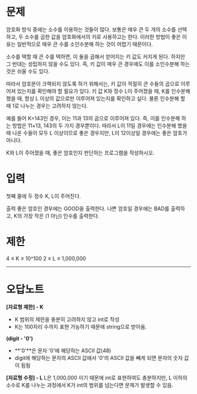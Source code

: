 # 문제
암호화 방식 중에는 소수를 이용하는 것들이 많다. 보통은 매우 큰 두 개의 소수를 선택하고, 두 소수를 곱한 값을 암호화에서의 키로 사용하고는 한다. 이러한 방법이 좋은 이유는 일반적으로 매우 큰 수를 소인수분해 하는 것이 어렵기 때문이다.

소수를 택할 때 큰 수를 택하면, 이 둘을 곱해서 얻어지는 키 값도 커지게 된다. 하지만 그 반대는 성립하지 않을 수도 있다. 즉, 키 값이 매우 큰 경우에도 이를 소인수분해 하는 것은 쉬울 수도 있다.

따라서 암호문이 크랙되지 않도록 하기 위해서는, 키 값이 적절히 큰 수들의 곱으로 이루어져 있는지를 확인해야 할 필요가 있다. 키 값 K와 정수 L이 주어졌을 때, K를 인수분해 했을 때, 항상 L 이상의 값으로만 이루어져 있는지를 확인하고 싶다. 물론 인수분해 할 때 1로 나누는 경우는 고려하지 않는다.

예를 들어 K=143인 경우, 이는 11과 13의 곱으로 이루어져 있다. 즉, 이를 인수분해 하는 방법은 11×13, 143의 두 가지 경우뿐이다. 따라서 L이 11일 경우에는 인수분해 했을 때 나온 수들이 모두 L 이상이므로 좋은 경우지만, L이 12이상일 경우에는 좋은 암호가 아니다.

K와 L이 주어졌을 때, 좋은 암호인지 판단하는 프로그램을 작성하시오.

# 입력
첫째 줄에 두 정수 K, L이 주어진다.

출력
좋은 암호인 경우에는 GOOD을 출력한다. 나쁜 암호일 경우에는 BAD를 출력하고, K의 가장 작은 (1 아닌) 인수를 출력한다.

# 제한
4 ≤ K ≤ 10^100
2 ≤ L ≤ 1,000,000

------------------------------------------------------------------------------------------

# 오답노트
**[자료형 제한] - K**
- K 범위의 제한을 충분히 고려하지 않고 int로 작성
- K는 100자리 수까지 표현 가능하기 때문에 string으로 받아옴.

**(digit - '0')**
- **'0'**은 문자 '0'에 해당하는 ASCII 값(48)
- digit에 해당하는 문자의 ASCII 값에서 '0'의 ASCII 값을 빼게 되면 문자의 숫자 값이 됨됨

**[자료형 수정] - L**
L은 1,000,000 이기 때문에 int로 표현하여도 충분하지만,
L 이하의 소수로 K를 나누는 과정에서 K가 int의 범위를 넘는다면 문제가 발생할 수 있음.